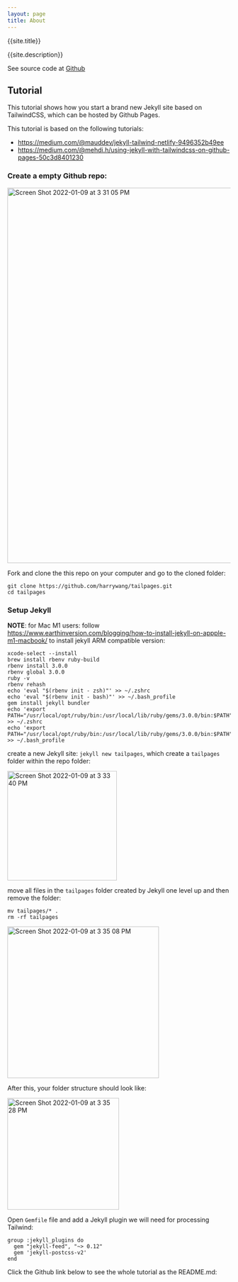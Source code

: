 ```yaml
---
layout: page
title: About
---
```


{{site.title}} 

{{site.description}}

See source code at [Github](https://github.com/harrywang/tailpages)


## Tutorial

This tutorial shows how you start a brand new Jekyll site based on TailwindCSS, which can be hosted by Github Pages. 

This tutorial is based on the following tutorials:

- https://medium.com/@mauddev/jekyll-tailwind-netlify-9496352b49ee
- https://medium.com/@mehdi.h/using-jekyll-with-tailwindcss-on-github-pages-50c3d8401230

### Create a empty Github repo: 

<img width="847" alt="Screen Shot 2022-01-09 at 3 31 05 PM" src="https://user-images.githubusercontent.com/595772/148700857-a054dc43-ba82-4913-9635-cd314a8f74b2.png">

Fork and clone the this repo on your computer and go to the cloned folder: 

```
git clone https://github.com/harrywang/tailpages.git
cd tailpages
```

### Setup Jekyll

**NOTE**: for Mac M1 users: follow https://www.earthinversion.com/blogging/how-to-install-jekyll-on-appple-m1-macbook/ to install jekyll ARM compatible version:

```
xcode-select --install
brew install rbenv ruby-build
rbenv install 3.0.0
rbenv global 3.0.0
ruby -v
rbenv rehash
echo 'eval "$(rbenv init - zsh)"' >> ~/.zshrc
echo 'eval "$(rbenv init - bash)"' >> ~/.bash_profile
gem install jekyll bundler 
echo 'export PATH="/usr/local/opt/ruby/bin:/usr/local/lib/ruby/gems/3.0.0/bin:$PATH"' >> ~/.zshrc
echo 'export PATH="/usr/local/opt/ruby/bin:/usr/local/lib/ruby/gems/3.0.0/bin:$PATH"' >> ~/.bash_profile
```

create a new Jekyll site: `jekyll new tailpages`, which create a `tailpages` folder within the repo folder:

<img width="247" alt="Screen Shot 2022-01-09 at 3 33 40 PM" src="https://user-images.githubusercontent.com/595772/148701139-d47eeb73-c2b3-4b2a-91a4-ab028150aec8.png">

move all files in the `tailpages` folder created by Jekyll one level up and then remove the folder:

```
mv tailpages/* .
rm -rf tailpages
```

<img width="342" alt="Screen Shot 2022-01-09 at 3 35 08 PM" src="https://user-images.githubusercontent.com/595772/148701216-c1a44cbb-fd9a-413a-bcf1-621657277f32.png">

After this, your folder structure should look like:

<img width="252" alt="Screen Shot 2022-01-09 at 3 35 28 PM" src="https://user-images.githubusercontent.com/595772/148701238-cc1cba0d-45c5-4d18-ac78-402fdd73f473.png">


Open `Gemfile` file and add a Jekyll plugin we will need for processing Tailwind:

```
group :jekyll_plugins do
  gem "jekyll-feed", "~> 0.12"
  gem 'jekyll-postcss-v2'
end
```
Click the Github link below to see the whole tutorial as the README.md:

